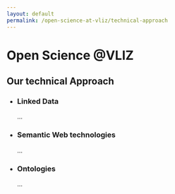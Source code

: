```yaml
---
layout: default
permalink: /open-science-at-vliz/technical-approach
---
```


# Open Science @VLIZ

## Our technical Approach

- ### Linked Data

  ...

- ### Semantic Web technologies

  ...

- ### Ontologies
  ...
